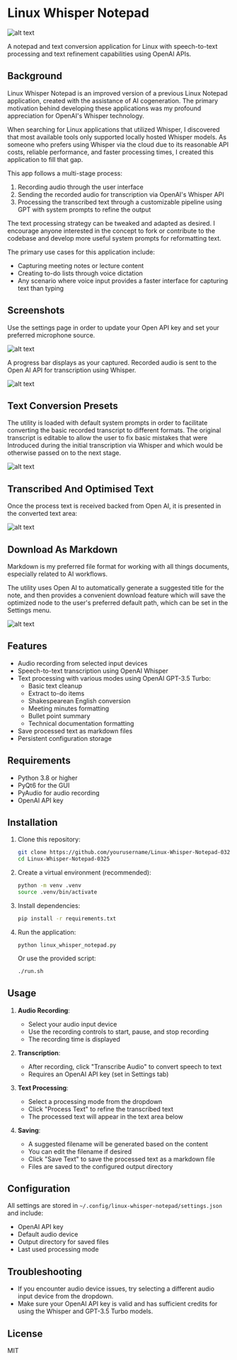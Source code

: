 # Linux Whisper Notepad

![alt text](screenshots/v1/5.png)

A notepad and text conversion application for Linux with speech-to-text processing and text refinement capabilities using OpenAI APIs.

## Background

Linux Whisper Notepad is an improved version of a previous Linux Notepad application, created with the assistance of AI cogeneration. The primary motivation behind developing these applications was my profound appreciation for OpenAI's Whisper technology.

When searching for Linux applications that utilized Whisper, I discovered that most available tools only supported locally hosted Whisper models. As someone who prefers using Whisper via the cloud due to its reasonable API costs, reliable performance, and faster processing times, I created this application to fill that gap.

This app follows a multi-stage process:
1. Recording audio through the user interface
2. Sending the recorded audio for transcription via OpenAI's Whisper API
3. Processing the transcribed text through a customizable pipeline using GPT with system prompts to refine the output

The text processing strategy can be tweaked and adapted as desired. I encourage anyone interested in the concept to fork or contribute to the codebase and develop more useful system prompts for reformatting text.

The primary use cases for this application include:
- Capturing meeting notes or lecture content
- Creating to-do lists through voice dictation
- Any scenario where voice input provides a faster interface for capturing text than typing

## Screenshots

Use the settings page in order to update your Open API key and set your preferred microphone source. 

![alt text](screenshots/v1/2.png)

A progress bar displays as your captured. Recorded audio is sent to the Open AI API for transcription using Whisper.

![alt text](screenshots/v1/3.png)

## Text Conversion Presets

The utility is loaded with default system prompts in order to facilitate converting the basic recorded transcript to different formats. The original transcript is editable to allow the user to fix basic mistakes that were  Introduced during the initial transcription via Whisper and which would be otherwise passed on to the next stage. 

![alt text](screenshots/v1/5.png)

## Transcribed And Optimised Text

Once the process text is received backed from Open AI, it is presented in the converted text area:

![alt text](screenshots/v1/8.png)

## Download As Markdown

Markdown is my preferred file format for working with all things documents, especially related to AI workflows. 

The utility uses Open AI to automatically generate a suggested title for the note, and then provides a convenient download feature which will save the optimized node to the user's preferred default path, which can be set in the Settings menu. 

![alt text](screenshots/v1/9.png)

## Features

- Audio recording from selected input devices
- Speech-to-text transcription using OpenAI Whisper
- Text processing with various modes using OpenAI GPT-3.5 Turbo:
  - Basic text cleanup
  - Extract to-do items
  - Shakespearean English conversion
  - Meeting minutes formatting
  - Bullet point summary
  - Technical documentation formatting
- Save processed text as markdown files
- Persistent configuration storage

## Requirements

- Python 3.8 or higher
- PyQt6 for the GUI
- PyAudio for audio recording
- OpenAI API key

## Installation

1. Clone this repository:
   ```bash
   git clone https://github.com/yourusername/Linux-Whisper-Notepad-0325.git
   cd Linux-Whisper-Notepad-0325
   ```

2. Create a virtual environment (recommended):
   ```bash
   python -m venv .venv
   source .venv/bin/activate
   ```

3. Install dependencies:
   ```bash
   pip install -r requirements.txt
   ```

3. Run the application:
   ```
   python linux_whisper_notepad.py
   ```
   
   Or use the provided script:
   ```bash
   ./run.sh
   ```

## Usage

1. **Audio Recording**:
   - Select your audio input device
   - Use the recording controls to start, pause, and stop recording
   - The recording time is displayed

2. **Transcription**:
   - After recording, click "Transcribe Audio" to convert speech to text
   - Requires an OpenAI API key (set in Settings tab)

3. **Text Processing**:
   - Select a processing mode from the dropdown
   - Click "Process Text" to refine the transcribed text
   - The processed text will appear in the text area below

4. **Saving**:
   - A suggested filename will be generated based on the content
   - You can edit the filename if desired
   - Click "Save Text" to save the processed text as a markdown file
   - Files are saved to the configured output directory

## Configuration

All settings are stored in `~/.config/linux-whisper-notepad/settings.json` and include:
- OpenAI API key
- Default audio device
- Output directory for saved files
- Last used processing mode

## Troubleshooting

- If you encounter audio device issues, try selecting a different audio input device from the dropdown.
- Make sure your OpenAI API key is valid and has sufficient credits for using the Whisper and GPT-3.5 Turbo models.

## License

MIT